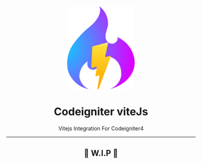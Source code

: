 <div align="center">
	<img width="180px" src="src/logo.svg">
  	<h1>Codeigniter viteJs</h1>
  	<p>Vitejs Integration For Codeigniter4</p>
	<hr />
	<h2>🚧 W.I.P 🚧</h2>
</div>
